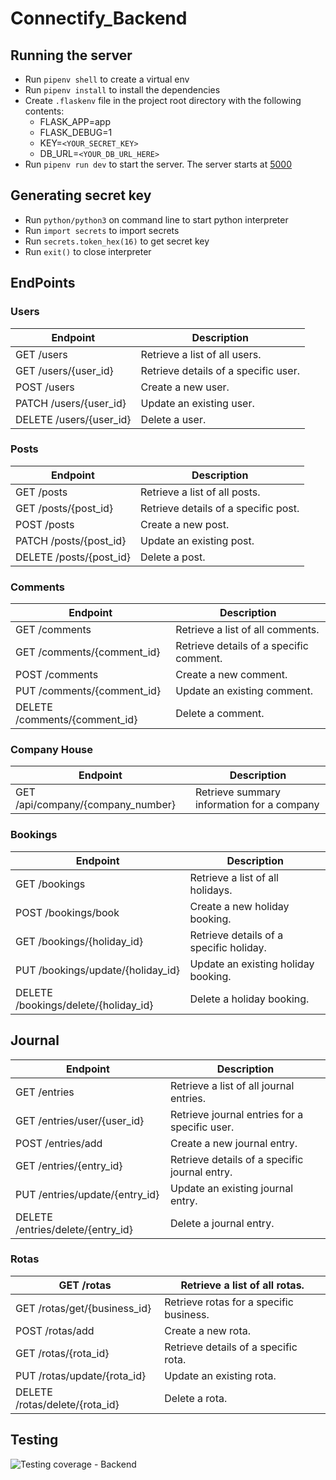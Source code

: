 # Connectify_Backend
## Running the server
- Run `pipenv shell` to create a virtual env
- Run `pipenv install` to install the dependencies
- Create `.flaskenv` file in the project root directory with the following contents:
    - FLASK_APP=app
    - FLASK_DEBUG=1
    - KEY=`<YOUR_SECRET_KEY>`
    - DB_URL=`<YOUR_DB_URL_HERE>`
- Run `pipenv run dev` to  start the server. The server starts at [5000](http://127.0.0.1:5000)

## Generating secret key
- Run `python/python3` on command line to start python interpreter
- Run `import secrets` to import secrets
- Run `secrets.token_hex(16)` to get secret key
- Run `exit()` to close interpreter

## EndPoints 

### Users 

| Endpoint                      | Description                                          |
|-------------------------------|------------------------------------------------------|               
| GET /users                    | Retrieve a list of all users.                        |
| GET /users/{user_id}          | Retrieve details of a specific user.                 |
| POST /users                   | Create a new user.                                   |
| PATCH /users/{user_id}        | Update an existing user.                             |
| DELETE /users/{user_id}       | Delete a user.                                       |

### Posts

| Endpoint                      | Description                                          |
|-------------------------------|------------------------------------------------------|    
| GET /posts                    | Retrieve a list of all posts.                        |
| GET /posts/{post_id}          | Retrieve details of a specific post.                 |
| POST /posts                   | Create a new post.                                   |
| PATCH /posts/{post_id}        | Update an existing post.                             |
| DELETE /posts/{post_id}       | Delete a post.                                       |

### Comments

| Endpoint                      | Description                                          |
|-------------------------------|------------------------------------------------------|    
| GET /comments                 | Retrieve a list of all comments.                     |
| GET /comments/{comment_id}    | Retrieve details of a specific comment.              |
| POST /comments                | Create a new comment.                                |
| PUT /comments/{comment_id}    | Update an existing comment.                          |
| DELETE /comments/{comment_id} | Delete a comment.                                    |

### Company House

| Endpoint                      | Description                                          |
|-------------------------------|------------------------------------------------------|    
| GET /api/company/{company_number} | Retrieve summary information for a company       |

### Bookings 

| Endpoint                      | Description                                          |
|-------------------------------|------------------------------------------------------|    
| GET /bookings                 | Retrieve a list of all holidays.                     |
| POST /bookings/book           | Create a new holiday booking.                        |
| GET /bookings/{holiday_id}    | Retrieve details of a specific holiday.              |
| PUT /bookings/update/{holiday_id} | Update an existing holiday booking.              |
| DELETE /bookings/delete/{holiday_id} | Delete a holiday booking.                     |

## Journal 

| Endpoint                      | Description                                          |
|-------------------------------|------------------------------------------------------|    
| GET /entries                        | Retrieve a list of all journal entries.        |
| GET /entries/user/{user_id}         | Retrieve journal entries for a specific user.  |
| POST /entries/add                   | Create a new journal entry.                    |
| GET /entries/{entry_id}             | Retrieve details of a specific journal entry.  |
| PUT /entries/update/{entry_id}      | Update an existing journal entry.              |
| DELETE /entries/delete/{entry_id}   | Delete a journal entry.                        |

### Rotas 

| GET /rotas                           | Retrieve a list of all rotas.                 |
|-------------------------------|------------------------------------------------------|    
| GET /rotas/get/{business_id}         | Retrieve rotas for a specific business.       |
| POST /rotas/add                       | Create a new rota.                           |
| GET /rotas/{rota_id}                 | Retrieve details of a specific rota.          |
| PUT /rotas/update/{rota_id}          | Update an existing rota.                      |
| DELETE /rotas/delete/{rota_id}       | Delete a rota.                                | 

## Testing 

![Testing coverage - Backend](https://github.com/mithurssan/connectify_backend/assets/112406576/6a525c09-8988-4b9d-abab-545ac65d2983)

